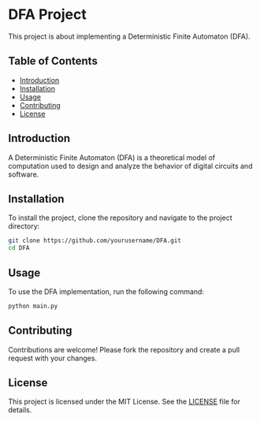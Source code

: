 # DFA Project

This project is about implementing a Deterministic Finite Automaton (DFA).

## Table of Contents
- [Introduction](#introduction)
- [Installation](#installation)
- [Usage](#usage)
- [Contributing](#contributing)
- [License](#license)

## Introduction
A Deterministic Finite Automaton (DFA) is a theoretical model of computation used to design and analyze the behavior of digital circuits and software.

## Installation
To install the project, clone the repository and navigate to the project directory:
```bash
git clone https://github.com/yourusername/DFA.git
cd DFA
```

## Usage
To use the DFA implementation, run the following command:
```bash
python main.py
```

## Contributing
Contributions are welcome! Please fork the repository and create a pull request with your changes.

## License
This project is licensed under the MIT License. See the [LICENSE](LICENSE) file for details.